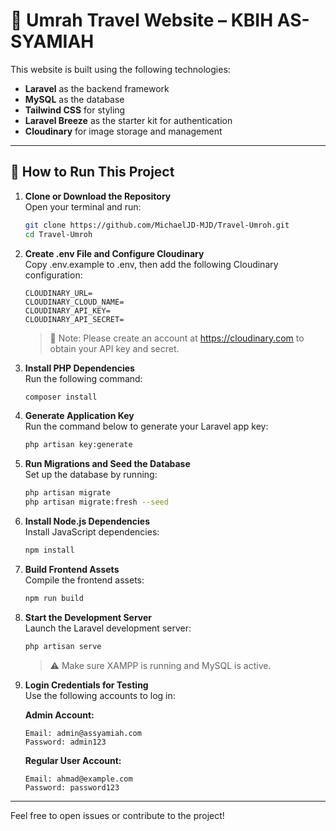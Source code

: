 # 🕋 Umrah Travel Website – KBIH AS-SYAMIAH

This website is built using the following technologies:
- **Laravel** as the backend framework
- **MySQL** as the database
- **Tailwind CSS** for styling
- **Laravel Breeze** as the starter kit for authentication
- **Cloudinary** for image storage and management

---

## 🚀 How to Run This Project

1. **Clone or Download the Repository**  
   Open your terminal and run:
   ```bash
   git clone https://github.com/MichaelJD-MJD/Travel-Umroh.git
   cd Travel-Umroh
   ```

2. **Create .env File and Configure Cloudinary**  
   Copy .env.example to .env, then add the following Cloudinary configuration:
   ```env
   CLOUDINARY_URL=
   CLOUDINARY_CLOUD_NAME=
   CLOUDINARY_API_KEY=
   CLOUDINARY_API_SECRET=
   ```
   > 📌 Note: Please create an account at https://cloudinary.com to obtain your API key and secret.

3. **Install PHP Dependencies**  
   Run the following command:
   ```bash
   composer install
   ```

4. **Generate Application Key**  
   Run the command below to generate your Laravel app key:
   ```bash
   php artisan key:generate
   ```

5. **Run Migrations and Seed the Database**  
   Set up the database by running:
   ```bash
   php artisan migrate
   php artisan migrate:fresh --seed
   ```

6. **Install Node.js Dependencies**  
   Install JavaScript dependencies:
   ```bash
   npm install
   ```

7. **Build Frontend Assets**  
   Compile the frontend assets:
   ```bash
   npm run build
   ```

8. **Start the Development Server**  
   Launch the Laravel development server:
   ```bash
   php artisan serve
   ```
   > ⚠️ Make sure XAMPP is running and MySQL is active.

9. **Login Credentials for Testing**  
   Use the following accounts to log in:

   **Admin Account:**
   ```
   Email: admin@assyamiah.com
   Password: admin123
   ```

   **Regular User Account:**
   ```
   Email: ahmad@example.com
   Password: password123
   ```

---

Feel free to open issues or contribute to the project!
